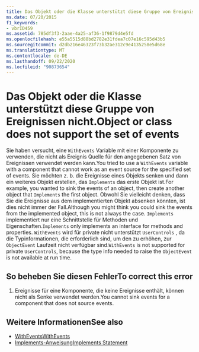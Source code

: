 ```yaml
---
title: Das Objekt oder die Klasse unterstützt diese Gruppe von Ereignissen nicht.
ms.date: 07/20/2015
f1_keywords:
- vbrID459
ms.assetid: 785df3f3-2aae-4a25-af36-1f9879d4e5fd
ms.openlocfilehash: e55a5515d88bd2782e31fdea7c07e16c595d43b5
ms.sourcegitcommit: d2db216e46323f73b32ae312c9e4135258e5d68e
ms.translationtype: MT
ms.contentlocale: de-DE
ms.lasthandoff: 09/22/2020
ms.locfileid: "90873654"
---
```

# <a name="object-or-class-does-not-support-the-set-of-events"></a><span data-ttu-id="cf147-102">Das Objekt oder die Klasse unterstützt diese Gruppe von Ereignissen nicht.</span><span class="sxs-lookup"><span data-stu-id="cf147-102">Object or class does not support the set of events</span></span>

<span data-ttu-id="cf147-103">Sie haben versucht, eine `WithEvents` Variable mit einer Komponente zu verwenden, die nicht als Ereignis Quelle für den angegebenen Satz von Ereignissen verwendet werden kann.</span><span class="sxs-lookup"><span data-stu-id="cf147-103">You tried to use a `WithEvents` variable with a component that cannot work as an event source for the specified set of events.</span></span> <span data-ttu-id="cf147-104">Sie möchten z. b. die Ereignisse eines Objekts senken und dann ein weiteres Objekt erstellen, das `Implements` das erste Objekt ist.</span><span class="sxs-lookup"><span data-stu-id="cf147-104">For example, you wanted to sink the events of an object, then create another object that `Implements` the first object.</span></span> <span data-ttu-id="cf147-105">Obwohl Sie vielleicht denken, dass Sie die Ereignisse aus dem implementierten Objekt absenken könnten, ist dies nicht immer der Fall.</span><span class="sxs-lookup"><span data-stu-id="cf147-105">Although you might think you could sink the events from the implemented object, this is not always the case.</span></span> <span data-ttu-id="cf147-106">`Implements` implementiert nur eine Schnittstelle für Methoden und Eigenschaften.</span><span class="sxs-lookup"><span data-stu-id="cf147-106">`Implements` only implements an interface for methods and properties.</span></span> <span data-ttu-id="cf147-107">`WithEvents` wird für private nicht unterstützt `UserControls` , da die Typinformationen, die erforderlich sind, um den zu erhöhen, zur `ObjectEvent` Laufzeit nicht verfügbar sind.</span><span class="sxs-lookup"><span data-stu-id="cf147-107">`WithEvents` is not supported for private `UserControls`, because the type info needed to raise the `ObjectEvent` is not available at run time.</span></span>  
  
## <a name="to-correct-this-error"></a><span data-ttu-id="cf147-108">So beheben Sie diesen Fehler</span><span class="sxs-lookup"><span data-stu-id="cf147-108">To correct this error</span></span>  
  
1. <span data-ttu-id="cf147-109">Ereignisse für eine Komponente, die keine Ereignisse enthält, können nicht als Senke verwendet werden.</span><span class="sxs-lookup"><span data-stu-id="cf147-109">You cannot sink events for a component that does not source events.</span></span>  
  
## <a name="see-also"></a><span data-ttu-id="cf147-110">Weitere Informationen</span><span class="sxs-lookup"><span data-stu-id="cf147-110">See also</span></span>

- [<span data-ttu-id="cf147-111">WithEvents</span><span class="sxs-lookup"><span data-stu-id="cf147-111">WithEvents</span></span>](../modifiers/withevents.md)
- [<span data-ttu-id="cf147-112">Implements-Anweisung</span><span class="sxs-lookup"><span data-stu-id="cf147-112">Implements Statement</span></span>](../statements/implements-statement.md)
